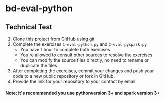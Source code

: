 # bd-eval-python

## Technical Test

1) Clone this project from GitHub using git 
2) Complete the exercises `1-eval-python.py` and `2-eval-pyspark.py`
   - You have 1 hour to complete both exercises
   - You're allowed to consult other sources to resolve the exercises
   - You can modify the source files directly, no need to rename or duplicate the files
4) After completing the exercises, commit your changes and push your code to a new public repository or fork in GitHub.
5) Provide the link for your repository to your contact by email

#### Note: it's recommended you use pythonversion 3+ and spark version 3+
